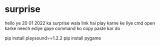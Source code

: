 # surprise
hello ye 20 01 2022 ka surprise wala link hai
play karne ke liye
cmd open karke neech ediye gaye command ko copy paste kar do 

pip install playsound==1.2.2
pip install pygame
